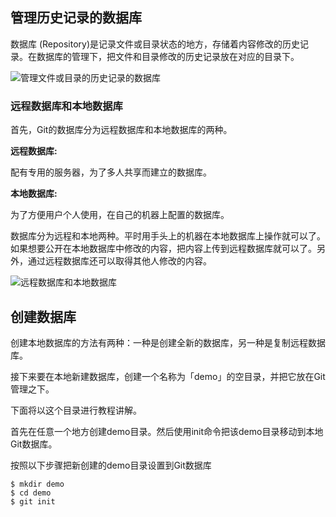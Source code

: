 ## 管理历史记录的数据库

数据库 (Repository)是记录文件或目录状态的地方，存储着内容修改的历史记录。在数据库的管理下，把文件和目录修改的历史记录放在对应的目录下。

![管理文件或目录的历史记录的数据库](https://backlog.com/git-tutorial/cn/img/post/intro/capture_intro1_2_1.png)

### 远程数据库和本地数据库

首先，Git的数据库分为远程数据库和本地数据库的两种。

**远程数据库:**

配有专用的服务器，为了多人共享而建立的数据库。

**本地数据库:**

为了方便用户个人使用，在自己的机器上配置的数据库。

数据库分为远程和本地两种。平时用手头上的机器在本地数据库上操作就可以了。如果想要公开在本地数据库中修改的内容，把内容上传到远程数据库就可以了。另外，通过远程数据库还可以取得其他人修改的内容。

![远程数据库和本地数据库](https://backlog.com/git-tutorial/cn/img/post/intro/capture_intro1_2_2.png)

## 创建数据库

创建本地数据库的方法有两种：一种是创建全新的数据库，另一种是复制远程数据库。

接下来要在本地新建数据库，创建一个名称为「demo」的空目录，并把它放在Git管理之下。

下面将以这个目录进行教程讲解。

首先在任意一个地方创建demo目录。然后使用init命令把该demo目录移动到本地Git数据库。

按照以下步骤把新创建的demo目录设置到Git数据库

```
$ mkdir demo
$ cd demo
$ git init
```
